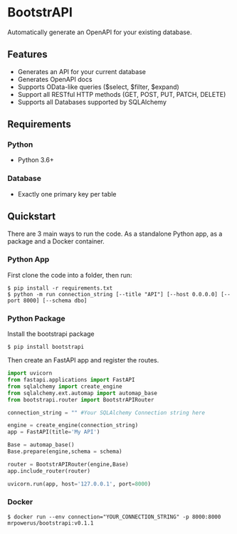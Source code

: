 BootstrAPI
==========

Automatically generate an OpenAPI for your existing database.

Features
--------
- Generates an API for your current database
- Generates OpenAPI docs 
- Supports OData-like queries ($select, $filter, $expand)
- Support all RESTful HTTP methods (GET, POST, PUT, PATCH, DELETE)
- Supports all Databases supported by SQLAlchemy

Requirements
------------
### Python
- Python 3.6+

### Database
- Exactly one primary key per table


Quickstart
----------

There are 3 main ways to run the code. As a standalone Python app, as a package and a Docker container.

### Python App

First clone the code into a folder, then run:

```console
$ pip install -r requirements.txt
$ python -m run connection_string [--title "API"] [--host 0.0.0.0] [--port 8000] [--schema dbo]
```

### Python Package

Install the bootstrapi package

```console
$ pip install bootstrapi
```

Then create an FastAPI app and register the routes.

```python
import uvicorn
from fastapi.applications import FastAPI
from sqlalchemy import create_engine
from sqlalchemy.ext.automap import automap_base
from bootstrapi.router import BootstrAPIRouter

connection_string = "" #Your SQLAlchemy Connection string here

engine = create_engine(connection_string)
app = FastAPI(title='My API')

Base = automap_base()
Base.prepare(engine,schema = schema)

router = BootstrAPIRouter(engine,Base)
app.include_router(router)

uvicorn.run(app, host='127.0.0.1', port=8000)
```

### Docker

```console
$ docker run --env connection="YOUR_CONNECTION_STRING" -p 8000:8000 mrpowerus/bootstrapi:v0.1.1
```





